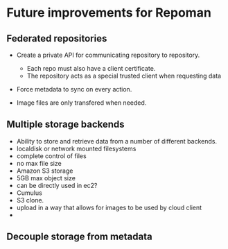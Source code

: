 # Future improvements for Repoman

## Federated repositories
* Create a private API for communicating repository to repository.
  * Each repo must also have a client certificate.
  * The repository acts as a special trusted client when requesting data

* Force metadata to sync on every action.
* Image files are only transfered when needed.


## Multiple storage backends
* Ability to store and retrieve data from a number of different backends.
 * localdisk or network mounted filesystems
  * complete control of files
  * no max file size
 * Amazon S3 storage
  * 5GB max object size
  * can be directly used in ec2?
 * Cumulus
  * S3 clone.
  * upload in a way that allows for images to be used by cloud client
  *


## Decouple storage from metadata

